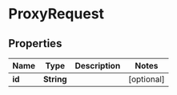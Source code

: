 

# ProxyRequest



## Properties

| Name | Type | Description | Notes |
|------------ | ------------- | ------------- | -------------|
|**id** | **String** |  |  [optional] |



